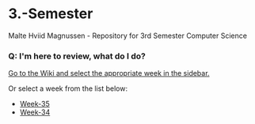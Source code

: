 # 3.-Semester
Malte Hviid Magnussen - Repository for 3rd Semester Computer Science

### Q: I'm here to review, what do I do? 

[Go to the Wiki and select the appropriate week in the sidebar.](https://github.com/MalteMagnussen/3.-Semester/wiki)

Or select a week from the list below:
* [Week-35](https://github.com/MalteMagnussen/3.-Semester/wiki/Week-35)
* [Week-34](https://github.com/MalteMagnussen/3.-Semester/wiki/Week-34)

